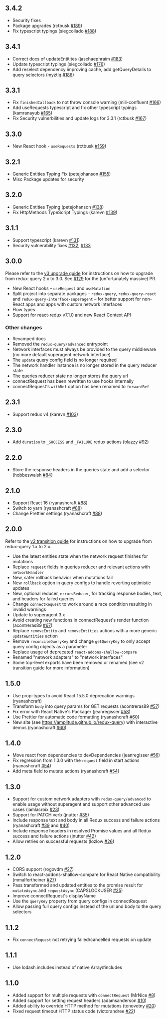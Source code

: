## 3.4.2

- Security fixes
- Package upgrades (rctbusk [#189](https://github.com/amplitude/redux-query/pull/189))
- Fix typescript typings (siegcollado [#188](https://github.com/amplitude/redux-query/pull/188))

## 3.4.1

- Correct docs of updateEntitites (jaschaephraim [#183](https://github.com/amplitude/redux-query/pull/183))
- Update typescript typings (siegcollado [#176](https://github.com/amplitude/redux-query/pull/176))
- Add reselect dependency improving cache, add getQueryDetails to query selectors (myztiq [#186](https://github.com/amplitude/redux-query/pull/186))

## 3.3.1

- Fix `finishedCallback` to not throw console warning (mili-confluent [#166](https://github.com/amplitude/redux-query/pull/166))
- Add useRequests typescript and fix other typescript typings (kamranayub [#165](https://github.com/amplitude/redux-query/pull/165))
- Fix Security vulnerbilities and update logs for 3.3.1 (rctbusk [#167](https://github.com/amplitude/redux-query/pull/167))

## 3.3.0

- New React hook - `useRequests` (rctbusk [#159](https://github.com/amplitude/redux-query/pull/159))

## 3.2.1

- Generic Entities Typing Fix (petejohanson [#155](https://github.com/amplitude/redux-query/pull/155))
- Misc Package updates for security

## 3.2.0

- Generic Entities Typing (petejohanson [#138](https://github.com/amplitude/redux-query/pull/138))
- Fix HttpMethods TypeScript Typings (karevn [#139](https://github.com/amplitude/redux-query/pull/139))

## 3.1.1

- Support typescript (karevn [#131](https://github.com/amplitude/redux-query/pull/131))
- Security vulnerability fixes [#132](https://github.com/amplitude/redux-query/pull/132), [#133](https://github.com/amplitude/redux-query/pull/133)

## 3.0.0

Please refer to the [v3 upgrade guide](https://amplitude.github.io/redux-query/docs/upgrade-guides/v2-to-v3) for instructions on how to upgrade from redux-query 2.x to 3.0. See [#129](https://github.com/amplitude/redux-query/pull/129) for the (unfortunately massive) PR.

- New React hooks – `useRequest` and `useMutation`
- Split project into separate packages – `redux-query`, `redux-query-react` and `redux-query-interface-superagent` – for better support for non-React apps and apps with custom network interfaces
- Flow types
- Support for react-redux v7.1.0 and new React Context API

### Other changes

- Revamped docs
- Removed the `redux-query/advanced` entrypoint
- Network interfaces must always be provided to the query middleware (no more default superagent network interface)
- The `update` query config field is no longer required
- The network handler instance is no longer stored in the query reducer state
- The queries reducer state no longer stores the query url
- connectRequest has been rewritten to use hooks internally
- connectRequest's `withRef` option has been renamed to `forwardRef`

## 2.3.1

- Support redux v4 (karevn [#103](https://github.com/amplitude/redux-query/pull/103))

## 2.3.0

- Add `duration` to `_SUCCESS` and `_FAILURE` redux actions (blazzy [#92](https://github.com/amplitude/redux-query/pull/92))

## 2.2.0

- Store the response headers in the queries state and add a selector (hobbeswalsh [#84](https://github.com/amplitude/redux-query/pull/84))

## 2.1.0

- Support React 16 (ryanashcraft [#88](https://github.com/amplitude/redux-query/pull/88))
- Switch to yarn (ryanashcraft [#88](https://github.com/amplitude/redux-query/pull/88))
- Change Prettier settings (ryanashcraft [#88](https://github.com/amplitude/redux-query/pull/88))

## 2.0.0

Refer to the [v2 transition guide](https://amplitude.github.io/redux-query/docs/upgrade-guides/v1-to-v2) for instructions on how to upgrade from redux-query 1.x to 2.x.

- Use the latest entities state when the network request finishes for mutations
- Replace `request` fields in queries reducer and relevant actions with `networkHandler`
- New, safer rollback behavior when mutations fail
- New `rollback` option in query configs to handle reverting optimistic updates
- New, optional reducer, `errorsReducer`, for tracking response bodies, text, and headers for failed queries
- Change `connectRequest` to work around a race condition resulting in invalid warnings
- Update to superagent 3.x
- Avoid creating new functions in connectRequest's render function (acontreras89 [#67](https://github.com/amplitude/redux-query/pull/67))
- Replace `removeEntity` and `removeEntities` actions with a more generic `updateEntities` action
- Remove `reconcileQueryKey` and change `getQueryKey` to only accept query config objects as a parameter
- Replace usage of deprecated `react-addons-shallow-compare`
- Renamed "network adapters" to "network interfaces"
- Some top-level exports have been removed or renamed (see v2 transition guide for more information)

## 1.5.0

- Use prop-types to avoid React 15.5.0 deprecation warnings (ryanashcraft)
- Transform `body` into query params for GET requests (acontreras89 [#57](https://github.com/amplitude/redux-query/pull/57))
- Fix error with React Native's Packager (jeanregisser [#58](https://github.com/amplitude/redux-query/pull/58))
- Use Prettier for automatic code formatting (ryanashcraft [#60](https://github.com/amplitude/redux-query/pull/60))
- New site (see https://amplitude.github.io/redux-query) with interactive demos (ryanashcraft [#60](https://github.com/amplitude/redux-query/pull/60))

## 1.4.0

- Move react from dependencies to devDependencies (jeanregisser [#56](https://github.com/amplitude/redux-query/pull/56))
- Fix regression from 1.3.0 with the `request` field in start actions (ryanashcraft [#54](https://github.com/amplitude/redux-query/pull/54))
- Add meta field to mutate actions (ryanashcraft [#54](https://github.com/amplitude/redux-query/pull/54))

## 1.3.0

- Support for custom network adapters with `redux-query/advanced` to enable usage without superagent and support other advanced use cases (iamlacroix [#23](https://github.com/amplitude/redux-query/pull/23))
- Support for PATCH verb (jnutter [#35](https://github.com/amplitude/redux-query/pull/35))
- Include response text and body in all Redux success and failure actions (ryanashcraft [#39](https://github.com/amplitude/redux-query/pull/39) and [#40](https://github.com/amplitude/redux-query/pull/40))
- Include response headers in resolved Promise values and all Redux success and failure actions (jnutter [#42](https://github.com/amplitude/redux-query/pull/42))
- Allow retries on successful requests (lozlow [#26](https://github.com/amplitude/redux-query/pull/26))

## 1.2.0

- CORS support (rogovdm [#27](https://github.com/amplitude/redux-query/pull/29))
- Switch to react-addons-shallow-compare for React Native compatibility (mmalfertheiner [#27](https://github.com/amplitude/redux-query/pull/27))
- Pass transformed and updated entities to the promise result for `mutateAsync` and `requestAsync` (CAPSLOCKUSER [#25](https://github.com/amplitude/redux-query/pull/25))
- Improve connectRequest's displayName
- Use the `queryKey` property from query configs in connectRequest
- Allow passing full query configs instead of the url and body to the query selectors

## 1.1.2

- Fix `connectRequest` not retrying failed/cancelled requests on update

## 1.1.1

- Use lodash.includes instead of native Array#includes

## 1.1.0

- Added support for multiple requests with `connectRequest` (MrNice [#8](https://github.com/amplitude/redux-query/pull/8))
- Added support for setting request headers (adamsanderson [#10](https://github.com/amplitude/redux-query/pull/10))
- Added ability to override HTTP method for mutations (tonovotny [#20](https://github.com/amplitude/redux-query/pull/20))
- Fixed request timeout HTTP status code (victorandree [#22](https://github.com/amplitude/redux-query/pull/22))
